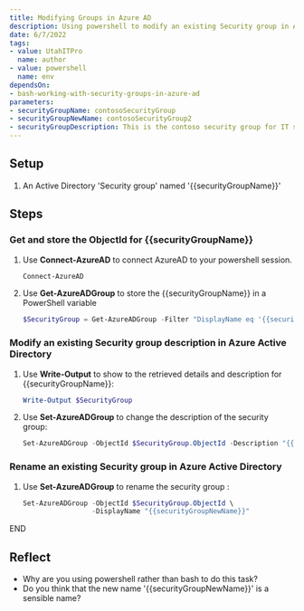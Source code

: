 ```yaml
---
title: Modifying Groups in Azure AD
description: Using powershell to modify an existing Security group in Azure Active Directory and update its description
date: 6/7/2022
tags:
- value: UtahITPro
  name: author
- value: powershell
  name: env
dependsOn:
- bash-working-with-security-groups-in-azure-ad
parameters:
- securityGroupName: contosoSecurityGroup
- securityGroupNewName: contosoSecurityGroup2
- securityGroupDescription: This is the contoso security group for IT staff
---
```


## Setup

1. An Active Directory 'Security group' named '{{securityGroupName}}'

## Steps

### Get and store the ObjectId for {{securityGroupName}}

1. Use **Connect-AzureAD** to connect AzureAD to your powershell session.

   ```powershell
   Connect-AzureAD
   ```

2. Use **Get-AzureADGroup** to store the {{securityGroupName}} in a PowerShell variable

   ```powershell
   $SecurityGroup = Get-AzureADGroup -Filter "DisplayName eq '{{securityGroupName}}'"
   ```

### Modify an existing Security group description in Azure Active Directory

1. Use **Write-Output** to show to the retrieved details and description for {{securityGroupName}}:

   ```powershell
   Write-Output $SecurityGroup
   ```

2. Use **Set-AzureADGroup** to change the description of the security group:

   ```powershell
   Set-AzureADGroup -ObjectId $SecurityGroup.ObjectId -Description "{{securityGroupDescription}}"
   ```
   
### Rename an existing Security group in Azure Active Directory

1. Use **Set-AzureADGroup** to rename the security group :

   ```powershell
   Set-AzureADGroup -ObjectId $SecurityGroup.ObjectId \
                    -DisplayName "{{securityGroupNewName}}"
   ```

END

## Reflect

- Why are you using powershell rather than bash to do this task? 
- Do you think that the new name '{{securityGroupNewName}}' is a sensible name?
